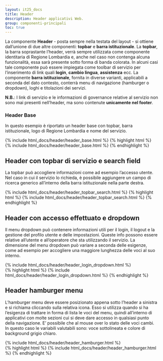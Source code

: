 ```yaml
---
layout: it25_docs
title: Header
description: Header applicativi Web.
group: componenti-principali
toc: true
---
```


La componente **Header** - posta sempre nella testata del layout - si ottiene dall’unione di due altre componenti: **topbar** e **barra istituzionale**.
La **topbar**, la barra soprastante l’header, verrà sempre utilizzata come componente identitaria di Regione Lombardia e, anche nel caso non contenga alcuna funzionalità, essa sarà presente sotto forma di banda colorata. In alcuni casi tale componente può essere impiegata come toolbar di servizio per l’inserimento di link quali **login**, **cambio lingua**, **assistenza** ecc.
La componente **barra istituzionale**, fornita in diverse varianti, applicabili a seconda del dato contesto, conterrà menu di navigazione (hamburger o dropdown), loghi e titolazioni dei servizi.

**N.B.**: I link di servizio e le informazioni di governance relative al servizio non sono mai presenti nell’header, ma sono contenute **unicamente nel footer**.

### Header Base

In questo esempio è riportato un header base con topbar, barra istituzionale, logo di Regione Lombardia e nome del servizio.

{% include html_docs/header/header_base.html %}
{% highlight html %}
{% include html_docs/header/header_base.html %}
{% endhighlight %}

## Header con topbar di servizio e search field

La topbar può accogliere informazioni come ad esempio l’accesso utente. Nel caso in cui il servizio lo richieda, è possibile aggiungere un campo di ricerca generico all’interno della barra istituzionale nella parte destra.

{% include html_docs/header/header_topbar_search.html %}
{% highlight html %}
{% include html_docs/header/header_topbar_search.html %}
{% endhighlight %}

## Header con accesso effettuato e dropdown

Il menu dropdown può contenere informazioni utili per il login, il logout e la gestione del profilo utente e delle impostazioni. Queste info possono essere relative all’utente e all’operatore che sta utilizzando il servizio. La dimensione del menu dropdown può variare a
seconda delle esigenze, come ad esempio per accogliere una maggiore lunghezza delle voci al suo interno.

<div class="bd-example">
{% include html_docs/header/header_login_dropdown.html %}
</div>
{% highlight html %}
{% include html_docs/header/header_login_dropdown.html %}
{% endhighlight %}

## Header hamburger menu

L’hamburger menu deve essere posizionato appena sotto l’header a sinistra e si richiama cliccando sulla relativa icona. Esso si utilizza quando si ha l’esigenza di trattare in forma di lista le voci del menu, quindi all’interno di applicativi con molte sezioni cui si deve dare accesso in qualsiasi punto della navigazione. E’ possibile che al mouse over lo stato delle voci cambi. In questo caso le variabili valutabili sono: voce sottolineata e colore di background grigio chiaro.

<div class="bd-example">
{% include html_docs/header/header_hamburger.html %}
</div>
{% highlight html %}
{% include html_docs/header/header_hamburger.html %}
{% endhighlight %}
